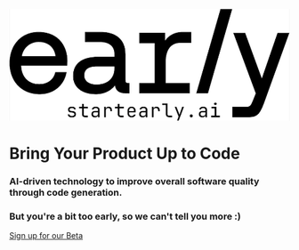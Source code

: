 
![Early-AI logo](https://raw.githubusercontent.com/earlyai/earlyai-vscode-release/main/media/Early-logo-smaller.png
 "Early-AI logo")
# Bring Your Product Up to Code

### AI-driven technology to improve overall software quality through code generation.

### But you're a bit too early, so we can't tell you more :)

[Sign up for our Beta](https://www.startearly.ai/beta)
